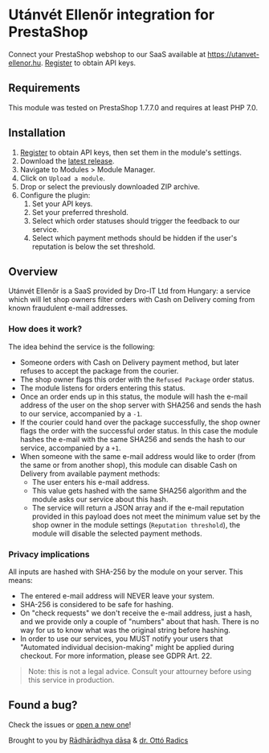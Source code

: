 # Utánvét Ellenőr integration for PrestaShop

Connect your PrestaShop webshop to our SaaS available at https://utanvet-ellenor.hu.
[Register](https://utanvet-ellenor.hu/register) to obtain API keys.

## Requirements

This module was tested on PrestaShop 1.7.7.0 and requires at least PHP 7.0.

## Installation

1. [Register](https://utanvet-ellenor.hu/register) to obtain API keys, then set them in the module's settings.
2. Download the [latest release](https://github.com/rrd108/ps-utanvet-ellenor/releases/tag/latest).
3. Navigate to Modules > Module Manager.
4. Click on `Upload a module`.
5. Drop or select the previously downloaded ZIP archive.
6. Configure the plugin: 
    1. Set your API keys.
    2. Set your preferred threshold.
    3. Select which order statuses should trigger the feedback to our service.
    4. Select which payment methods should be hidden if the user's reputation is below the set threshold. 

## Overview

Utánvét Ellenőr is a SaaS provided by Dro-IT Ltd from Hungary: a service which will let shop owners filter orders with Cash on Delivery coming from known fraudulent e-mail addresses.

### How does it work?

The idea behind the service is the following:
* Someone orders with Cash on Delivery payment method, but later refuses to accept the package from the courier.
* The shop owner flags this order with the `Refused Package` order status.
* The module listens for orders entering this status.
* Once an order ends up in this status, the module will hash the e-mail address of the user on the shop server with SHA256 and sends the hash to our service, accompanied by a `-1`.
* If the courier could hand over the package successfully, the shop owner flags the order with the successful order status. In this case the module hashes the e-mail with the same SHA256 and sends the hash to our service, accompanied by a `+1`.
* When someone with the same e-mail address would like to order (from the same or from another shop), this module can disable Cash on Delivery from available payment methods:
    * The user enters his e-mail address.
    * This value gets hashed with the same SHA256 algorithm and the module asks our service about this hash.
    * The service will return a JSON array and if the e-mail reputation provided in this payload does not meet the minimum value set by the shop owner in the module settings (`Reputation threshold`), the module will disable the selected payment methods.

### Privacy implications

All inputs are hashed with SHA-256 by the module on your server. This means:
* The entered e-mail address will NEVER leave your system.
* SHA-256 is considered to be safe for hashing.
* On "check requests" we don't receive the e-mail address, just a hash, and we provide only a couple of "numbers" about that hash. There is no way for us to know what was the original string before hashing.
* In order to use our services, you MUST notify your users that "Automated individual decision-making" might be applied during checkout. For more information, please see GDPR Art. 22.

> Note: this is not a legal advice. Consult your attourney before using this service in production.

## Found a bug?

Check the issues or [open a new one](https://github.com/rrd108/ps-utanvet-ellenor/issues)!

Brought to you by [Rādhārādhya dāsa](https://webmania.cc/) & [dr. Ottó Radics](https://www.webmenedzser.hu)
